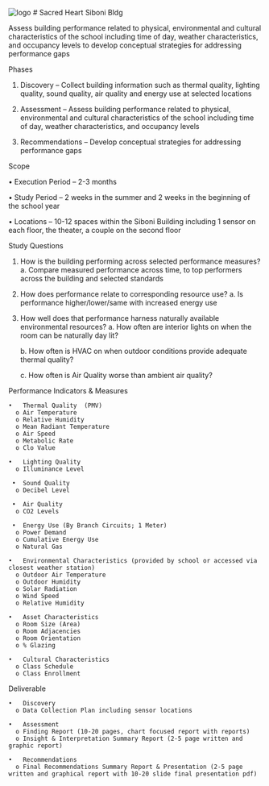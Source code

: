 ![logo](http://hallwithheart.weebly.com/uploads/2/6/7/2/26728788/5481110_orig.jpg)  # Sacred Heart Siboni Bldg 

Assess building performance related to physical, environmental and cultural characteristics of the school including time of day, weather characteristics, and occupancy levels to develop conceptual strategies for addressing performance gaps

Phases

1)	Discovery – Collect building information such as thermal quality, lighting quality, sound quality, air quality and energy use at selected locations

2)	Assessment – Assess building performance related to physical, environmental and cultural characteristics of the school including time of day, weather characteristics, and occupancy levels

3)	Recommendations – Develop conceptual strategies for addressing performance gaps

Scope

•	Execution Period – 2-3 months

•	Study Period – 2 weeks in the summer and 2 weeks in the beginning of the school year

•	Locations – 10-12 spaces within the Siboni Building including 1 sensor on each floor, the theater, a couple on the second floor

Study Questions

1)	How is the building performing across selected performance measures?
    a.	Compare measured performance across time, to top performers across the building and selected standards
    
2)	How does performance relate to corresponding resource use?
    a.	Is performance higher/lower/same with increased energy use
    
3)	How well does that performance harness naturally available environmental resources?
    a.	How often are interior lights on when the room can be naturally day lit?
    
    b.	How often is HVAC on when outdoor conditions provide adequate thermal quality?

    c.	How often is Air Quality worse than ambient air quality?

Performance Indicators & Measures

    •	Thermal Quality  (PMV)
      o	Air Temperature
      o	Relative Humidity
      o	Mean Radiant Temperature
      o	Air Speed
      o	Metabolic Rate
      o	Clo Value

    •	Lighting Quality
      o	Illuminance Level
      
     •	Sound Quality
      o	Decibel Level
      
     •	Air Quality
      o	CO2 Levels

     •	Energy Use (By Branch Circuits; 1 Meter)
      o	Power Demand
      o	Cumulative Energy Use
      o	Natural Gas

    •	Environmental Characteristics (provided by school or accessed via closest weather station)
      o	Outdoor Air Temperature
      o	Outdoor Humidity
      o	Solar Radiation 
      o	Wind Speed
      o	Relative Humidity
      
    •	Asset Characteristics
      o	Room Size (Area)
      o	Room Adjacencies 
      o	Room Orientation
      o	% Glazing
      
    •	Cultural Characteristics
      o	Class Schedule
      o	Class Enrollment

Deliverable

    •	Discovery
      o	Data Collection Plan including sensor locations
      
    •	Assessment
      o	Finding Report (10-20 pages, chart focused report with reports)
      o	Insight & Interpretation Summary Report (2-5 page written and graphic report)
      
    •	Recommendations
      o	Final Recommendations Summary Report & Presentation (2-5 page written and graphical report with 10-20 slide final presentation pdf)

